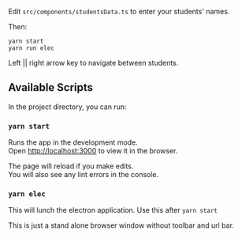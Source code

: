 Edit `src/components/studentsData.ts` to enter your students' names.

Then:

```
yarn start
yarn run elec
```

Left || right arrow key to navigate between students.

## Available Scripts

In the project directory, you can run:

### `yarn start`

Runs the app in the development mode.<br />
Open [http://localhost:3000](http://localhost:3000) to view it in the browser.

The page will reload if you make edits.<br />
You will also see any lint errors in the console.

### `yarn elec`

This will lunch the electron application. Use this after `yarn start`

This is just a stand alone browser window without toolbar and url bar.
